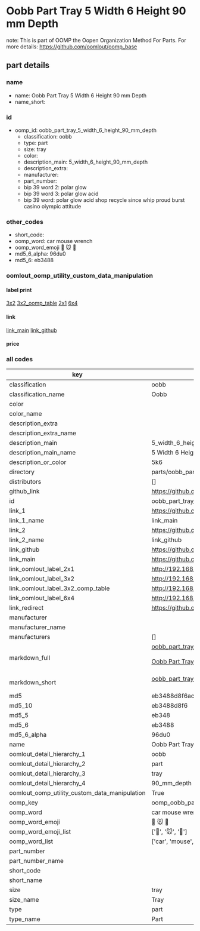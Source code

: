 # Oobb Part Tray 5 Width 6 Height 90 mm Depth  

note: This is part of OOMP the Oopen Organization Method For Parts. For more details: https://github.com/oomlout/oomp_base

##  part details
  







### name
* name: Oobb Part Tray 5 Width 6 Height 90 mm Depth
* name_short: 
### id
* oomp_id: oobb_part_tray_5_width_6_height_90_mm_depth
  * classification: oobb
  * type: part
  * size: tray
  * color: 
  * description_main: 5_width_6_height_90_mm_depth
  * description_extra: 
  * manufacturer: 
  * part_number: 
  * bip 39 word 2: polar glow
  * bip 39 word 3: polar glow acid
  * bip 39 word: polar glow acid shop recycle since whip proud burst casino olympic attitude

### other_codes
* short_code: 
* oomp_word: car mouse wrench
* oomp_word_emoji :car: :mouse: :wrench:
* md5_6_alpha: 96du0
* md5_6: eb3488






### oomlout_oomp_utility_custom_data_manipulation
#### label print
[3x2](http://192.168.1.245:1112/?label=oomp%2096du0)
[3x2_oomp_table](http://192.168.1.108:1112/?label=oomp%2096du0)
[2x1](http://192.168.1.242:1112/?label=oomp%2096du0)
[6x4](http://192.168.1.55:1112/?label=oomp%2096du0)    

#### link

[link_main](https://github.com/oomlout/oomlout_oomp_version_1_messy/tree/main/parts/oobb_part_tray_5_width_6_height_90_mm_depth) [link_github](https://github.com/oomlout/oomlout_oomp_version_1_messy/tree/main/parts/oobb_part_tray_5_width_6_height_90_mm_depth)                             

#### price







### all codes 
| key | value |  
| --- | --- |  
| classification | oobb |  
| classification_name | Oobb |  
| color |  |  
| color_name |  |  
| description_extra |  |  
| description_extra_name |  |  
| description_main | 5_width_6_height_90_mm_depth |  
| description_main_name | 5 Width 6 Height 90 mm Depth |  
| description_or_color | 5k6 |  
| directory | parts/oobb_part_tray_5_width_6_height_90_mm_depth |  
| distributors | [] |  
| github_link | https://github.com/oomlout/oomlout_oomp_part_src/tree/main/parts/oobb_part_tray_5_width_6_height_90_mm_depth |  
| id | oobb_part_tray_5_width_6_height_90_mm_depth |  
| link_1 | https://github.com/oomlout/oomlout_oomp_version_1_messy/tree/main/parts/oobb_part_tray_5_width_6_height_90_mm_depth |  
| link_1_name | link_main |  
| link_2 | https://github.com/oomlout/oomlout_oomp_version_1_messy/tree/main/parts/oobb_part_tray_5_width_6_height_90_mm_depth |  
| link_2_name | link_github |  
| link_github | https://github.com/oomlout/oomlout_oomp_version_1_messy/tree/main/parts/oobb_part_tray_5_width_6_height_90_mm_depth |  
| link_main | https://github.com/oomlout/oomlout_oomp_version_1_messy/tree/main/parts/oobb_part_tray_5_width_6_height_90_mm_depth |  
| link_oomlout_label_2x1 | http://192.168.1.242:1112/?label=oomp%2096du0 |  
| link_oomlout_label_3x2 | http://192.168.1.245:1112/?label=oomp%2096du0 |  
| link_oomlout_label_3x2_oomp_table | http://192.168.1.108:1112/?label=oomp%2096du0 |  
| link_oomlout_label_6x4 | http://192.168.1.55:1112/?label=oomp%2096du0 |  
| link_redirect | https://github.com/oomlout/oomlout_oomp_version_1_messy/tree/main/parts/oobb_part_tray_5_width_6_height_90_mm_depth |  
| manufacturer |  |  
| manufacturer_name |  |  
| manufacturers | [] |  
| markdown_full | [oobb_part_tray_5_width_6_height_90_mm_depth](none)<br>[](none)<br>[Oobb Part Tray 5 Width 6 Height 90 Mm Depth](none)<br><br> |  
| markdown_short | [oobb_part_tray_5_width_6_height_90_mm_depth](none)<br><br> |  
| md5 | eb3488d8f6acdf4f24d9fc6a03d8f53b |  
| md5_10 | eb3488d8f6 |  
| md5_5 | eb348 |  
| md5_6 | eb3488 |  
| md5_6_alpha | 96du0 |  
| name | Oobb Part Tray 5 Width 6 Height 90 mm Depth |  
| oomlout_detail_hierarchy_1 | oobb |  
| oomlout_detail_hierarchy_2 | part |  
| oomlout_detail_hierarchy_3 | tray |  
| oomlout_detail_hierarchy_4 | 90_mm_depth |  
| oomlout_oomp_utility_custom_data_manipulation | True |  
| oomp_key | oomp_oobb_part_tray_5_width_6_height_90_mm_depth |  
| oomp_word | car mouse wrench |  
| oomp_word_emoji | :car: :mouse: :wrench: |  
| oomp_word_emoji_list | [':car:', ':mouse:', ':wrench:'] |  
| oomp_word_list | ['car', 'mouse', 'wrench'] |  
| part_number |  |  
| part_number_name |  |  
| short_code |  |  
| short_name |  |  
| size | tray |  
| size_name | Tray |  
| type | part |  
| type_name | Part |  
